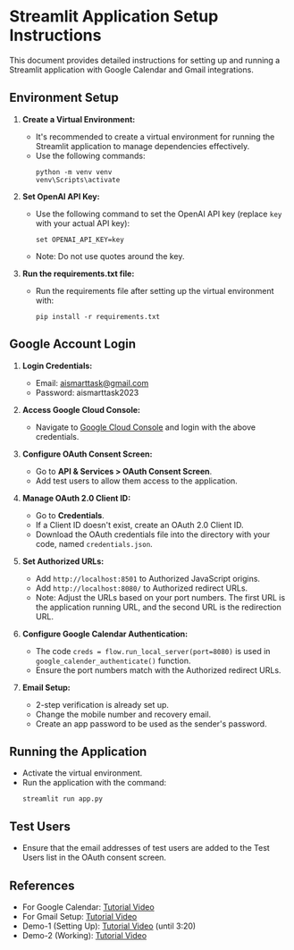 
# Streamlit Application Setup Instructions

This document provides detailed instructions for setting up and running a Streamlit application with Google Calendar and Gmail integrations.

## Environment Setup

1. **Create a Virtual Environment:**
   - It's recommended to create a virtual environment for running the Streamlit application to manage dependencies effectively.
   - Use the following commands:
     ```
     python -m venv venv
     venv\Scripts\activate
     ```

2. **Set OpenAI API Key:**
   - Use the following command to set the OpenAI API key (replace `key` with your actual API key):
     ```
     set OPENAI_API_KEY=key
     ```
   - Note: Do not use quotes around the key.

3. **Run the requirements.txt file:**
   - Run the requirements file after setting up the virtual environment with:
     ```
     pip install -r requirements.txt
     ```

## Google Account Login

1. **Login Credentials:**
   - Email: aismarttask@gmail.com
   - Password: aismarttask2023

2. **Access Google Cloud Console:**
   - Navigate to [Google Cloud Console](https://console.cloud.google.com/) and login with the above credentials.

3. **Configure OAuth Consent Screen:**
   - Go to **API & Services > OAuth Consent Screen**.
   - Add test users to allow them access to the application.

4. **Manage OAuth 2.0 Client ID:**
   - Go to **Credentials**.
   - If a Client ID doesn't exist, create an OAuth 2.0 Client ID.
   - Download the OAuth credentials file into the directory with your code, named `credentials.json`.

5. **Set Authorized URLs:**
   - Add `http://localhost:8501` to Authorized JavaScript origins.
   - Add `http://localhost:8080/` to Authorized redirect URLs.
   - Note: Adjust the URLs based on your port numbers. The first URL is the application running URL, and the second URL is the redirection URL.

6. **Configure Google Calendar Authentication:**
   - The code `creds = flow.run_local_server(port=8080)` is used in `google_calender_authenticate()` function.
   - Ensure the port numbers match with the Authorized redirect URLs.

7. **Email Setup:**
   - 2-step verification is already set up.
   - Change the mobile number and recovery email.
   - Create an app password to be used as the sender's password.

## Running the Application

- Activate the virtual environment.
- Run the application with the command:
  ```
  streamlit run app.py
  ```

## Test Users

- Ensure that the email addresses of test users are added to the Test Users list in the OAuth consent screen.

## References

- For Google Calendar: [Tutorial Video](https://youtu.be/B2E82UPUnOY?si=vrKmuRT8WE1qmyva)
- For Gmail Setup: [Tutorial Video](https://youtu.be/hXiPshHn9Pw?si=m7yz4FvJBRRbrD9F)
- Demo-1 (Setting Up): [Tutorial Video](https://drive.google.com/file/d/1fuTET-B2Ow3UZGuHTBIPtsU7OmG7x5gW/view?usp=sharing) (until 3:20)
- Demo-2 (Working): [Tutorial Video](https://drive.google.com/file/d/1kTOJnVYaSjZzT5uCuOi2bZphp-ukvRvt/view?usp=sharing)
